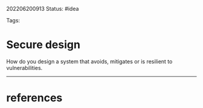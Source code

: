 202206200913
Status: #idea

Tags:

# Secure design

How do you design a system that avoids, mitigates or is resilient to vulnerabilities.



---
# references